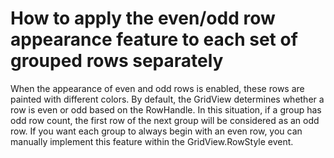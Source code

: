# How to apply the even/odd row appearance feature to each set of grouped rows separately


<p>When the appearance of even and odd rows is enabled, these rows are painted with different colors. By default, the GridView determines whether a row is even or odd based on the RowHandle. In this situation, if a group has odd row count, the first row of the next group will be considered as an odd row. If you want each group to always begin with an even row, you can manually implement this feature within the GridView.RowStyle event.</p>

<br/>


